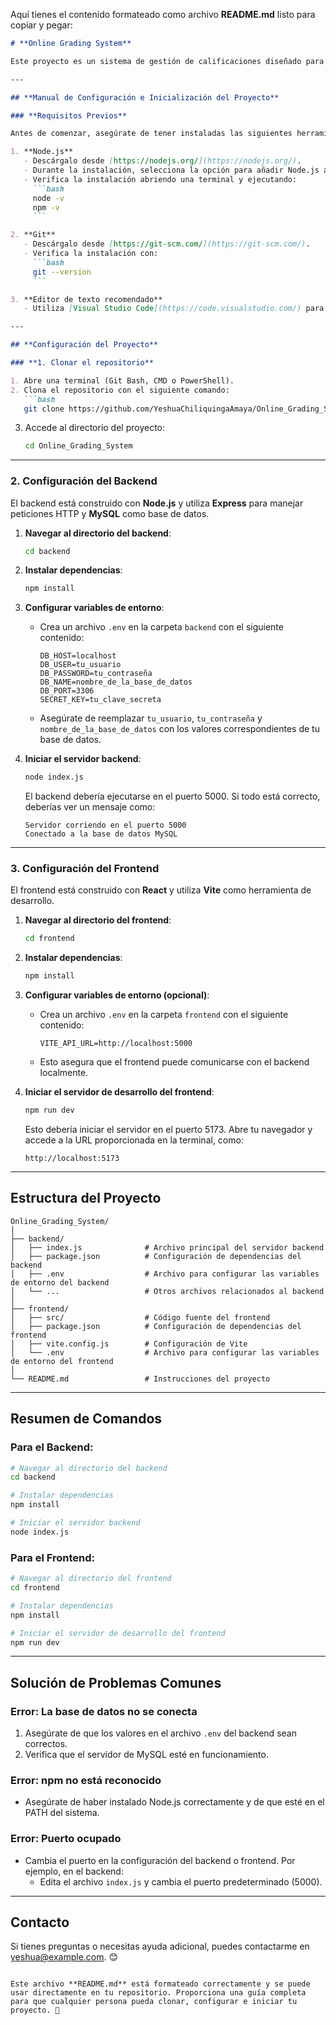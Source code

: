 Aquí tienes el contenido formateado como archivo **README.md** listo para copiar y pegar:

```markdown
# **Online Grading System**

Este proyecto es un sistema de gestión de calificaciones diseñado para una unidad educativa. Permite a diferentes tipos de usuarios (administradores, profesores, estudiantes y padres) interactuar con la plataforma según sus roles.

---

## **Manual de Configuración e Inicialización del Proyecto**

### **Requisitos Previos**

Antes de comenzar, asegúrate de tener instaladas las siguientes herramientas:

1. **Node.js**  
   - Descárgalo desde [https://nodejs.org/](https://nodejs.org/).
   - Durante la instalación, selecciona la opción para añadir Node.js al PATH.
   - Verifica la instalación abriendo una terminal y ejecutando:
     ```bash
     node -v
     npm -v
     ```

2. **Git**  
   - Descárgalo desde [https://git-scm.com/](https://git-scm.com/).
   - Verifica la instalación con:
     ```bash
     git --version
     ```

3. **Editor de texto recomendado**  
   - Utiliza [Visual Studio Code](https://code.visualstudio.com/) para trabajar cómodamente con el proyecto.

---

## **Configuración del Proyecto**

### **1. Clonar el repositorio**

1. Abre una terminal (Git Bash, CMD o PowerShell).  
2. Clona el repositorio con el siguiente comando:
   ```bash
   git clone https://github.com/YeshuaChiliquingaAmaya/Online_Grading_System.git
   ```
3. Accede al directorio del proyecto:
   ```bash
   cd Online_Grading_System
   ```

---

### **2. Configuración del Backend**

El backend está construido con **Node.js** y utiliza **Express** para manejar peticiones HTTP y **MySQL** como base de datos.

1. **Navegar al directorio del backend**:
   ```bash
   cd backend
   ```

2. **Instalar dependencias**:
   ```bash
   npm install
   ```

3. **Configurar variables de entorno**:
   - Crea un archivo `.env` en la carpeta `backend` con el siguiente contenido:
     ```
     DB_HOST=localhost
     DB_USER=tu_usuario
     DB_PASSWORD=tu_contraseña
     DB_NAME=nombre_de_la_base_de_datos
     DB_PORT=3306
     SECRET_KEY=tu_clave_secreta
     ```
   - Asegúrate de reemplazar `tu_usuario`, `tu_contraseña` y `nombre_de_la_base_de_datos` con los valores correspondientes de tu base de datos.

4. **Iniciar el servidor backend**:
   ```bash
   node index.js
   ```
   El backend debería ejecutarse en el puerto 5000. Si todo está correcto, deberías ver un mensaje como:
   ```
   Servidor corriendo en el puerto 5000
   Conectado a la base de datos MySQL
   ```

---

### **3. Configuración del Frontend**

El frontend está construido con **React** y utiliza **Vite** como herramienta de desarrollo.

1. **Navegar al directorio del frontend**:
   ```bash
   cd frontend
   ```

2. **Instalar dependencias**:
   ```bash
   npm install
   ```

3. **Configurar variables de entorno (opcional)**:
   - Crea un archivo `.env` en la carpeta `frontend` con el siguiente contenido:
     ```
     VITE_API_URL=http://localhost:5000
     ```
   - Esto asegura que el frontend puede comunicarse con el backend localmente.

4. **Iniciar el servidor de desarrollo del frontend**:
   ```bash
   npm run dev
   ```
   Esto debería iniciar el servidor en el puerto 5173. Abre tu navegador y accede a la URL proporcionada en la terminal, como:  
   ```
   http://localhost:5173
   ```

---

## **Estructura del Proyecto**

```
Online_Grading_System/
│
├── backend/
│   ├── index.js              # Archivo principal del servidor backend
│   ├── package.json          # Configuración de dependencias del backend
│   ├── .env                  # Archivo para configurar las variables de entorno del backend
│   └── ...                   # Otros archivos relacionados al backend
│
├── frontend/
│   ├── src/                  # Código fuente del frontend
│   ├── package.json          # Configuración de dependencias del frontend
│   ├── vite.config.js        # Configuración de Vite
│   └── .env                  # Archivo para configurar las variables de entorno del frontend
│
└── README.md                 # Instrucciones del proyecto
```

---

## **Resumen de Comandos**

### **Para el Backend**:
```bash
# Navegar al directorio del backend
cd backend

# Instalar dependencias
npm install

# Iniciar el servidor backend
node index.js
```

### **Para el Frontend**:
```bash
# Navegar al directorio del frontend
cd frontend

# Instalar dependencias
npm install

# Iniciar el servidor de desarrollo del frontend
npm run dev
```

---

## **Solución de Problemas Comunes**

### **Error: La base de datos no se conecta**
1. Asegúrate de que los valores en el archivo `.env` del backend sean correctos.
2. Verifica que el servidor de MySQL esté en funcionamiento.

### **Error: npm no está reconocido**
- Asegúrate de haber instalado Node.js correctamente y de que esté en el PATH del sistema.

### **Error: Puerto ocupado**
- Cambia el puerto en la configuración del backend o frontend. Por ejemplo, en el backend:
  - Edita el archivo `index.js` y cambia el puerto predeterminado (5000).

---

## **Contacto**

Si tienes preguntas o necesitas ayuda adicional, puedes contactarme en [yeshua@example.com](mailto:yeshua@example.com). 😊
```

Este archivo **README.md** está formateado correctamente y se puede usar directamente en tu repositorio. Proporciona una guía completa para que cualquier persona pueda clonar, configurar e iniciar tu proyecto. 🚀
